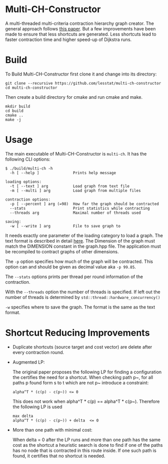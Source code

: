 # Multi-CH-Constructor

A multi-threaded multi-criteria contraction hierarchy graph
creator. The general approach follows [this
paper](http://drops.dagstuhl.de/opus/volltexte/2017/7625/). But a
few improvements have been made to ensure that less shortcuts are
generated. Less shortcuts lead to faster contraction time and higher
speed-up of Dijkstra runs.

# Build
To Build Multi-CH-Constructor first clone it and change into its directory:

``` shell
git clone --recursive https://github.com/lesstat/multi-ch-constructor
cd multi-ch-constructor
```

Then create a build directory for cmake and run cmake and make.
``` shell
mkdir build
cd build
cmake ..
make -j
```

# Usage
The main executable of Multi-CH-Constructor is ``multi-ch``. It has the following CLI options:

``` shell
$ ./build/multi-ch -h
  -h [ --help ]               Prints help message

loading options:
  -t [ --text ] arg           Load graph from text file
  -m [ --multi ] arg          Load graph from multiple files

contraction options:
  -p [ --percent ] arg (=98)  How far the graph should be contracted
  --stats                     Print statistics while contracting
  --threads arg               Maximal number of threads used

saving:
  -w [ --write ] arg          File to save graph to
```

It needs exactly one parameter of the loading category to load a
graph. The text format is described in detail
[here](https://github.com/Lesstat/cyclops/blob/master/README.md#graph-data). The
Dimension of the graph must match the DIMENSION constant in the
graph.hpp file. The application must be recompiled to contract graphs
of other dimensions.

The ``-p`` option specifies how much of the graph will be
contracted. This option can and should be given as decimal value aka
``-p 99.85``.

The ``--stats`` options prints per thread per round information of the contraction.

With the ``--threads`` option the number of threads is specified. If
left out the number of threads is determined by
``std::thread::hardware_concurrency()``

``-w`` specifies where to save the graph. The format is the same as
the text format. 


# Shortcut Reducing Improvements

- Duplicate shortcuts (source target and cost vector) are delete after
  every contraction round.
- Augmented LP:

    The original paper proposes the following LP for finding a
    configuration the certifies the need for a shortcut.
    When checking path p~, for all paths p found form s to t which are not
    p~ introduce a constraint:
    
    ```
    alpha^T * (c(p) - c(p~)) <= 0
    ```
    This does not work when alpha^T \* c(p) == alpha^T \* c(p~). Therefore
    the following LP is used
    ```
    max delta
    alpha^T * (c(p) - c(p~)) + delta  <= 0
    ```
- More than one path with minimal cost:
 
   When delta = 0 after the LP runs and more than one path has the
   same cost as the shortcut a heuristic search is done to find if one
   of the paths has no node that is contracted in this route
   inside. If one such path is found, it certifies that no shortcut is needed.




